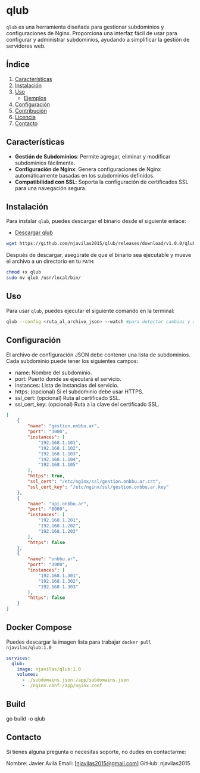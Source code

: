 # qlub

`qlub` es una herramienta diseñada para gestionar subdominios y configuraciones de Nginx. Proporciona una interfaz fácil de usar para configurar y administrar subdominios, ayudando a simplificar la gestión de servidores web.

## Índice

1. [Características](#características)
2. [Instalación](#instalación)
3. [Uso](#uso)
   - [Ejemplos](#ejemplos)
4. [Configuración](#configuración)
5. [Contribución](#contribución)
6. [Licencia](#licencia)
7. [Contacto](#contacto)

## Características

- **Gestión de Subdominios**: Permite agregar, eliminar y modificar subdominios fácilmente.
- **Configuración de Nginx**: Genera configuraciones de Nginx automáticamente basadas en los subdominios definidos.
- **Compatibilidad con SSL**: Soporta la configuración de certificados SSL para una navegación segura.

## Instalación

Para instalar `qlub`, puedes descargar el binario desde el siguiente enlace:

- [Descargar qlub](https://github.com/njavilas2015/qlub/releases/download/v1.0.0/qlub)

```bash
wget https://github.com/njavilas2015/qlub/releases/download/v1.0.0/qlub
```

Después de descargar, asegúrate de que el binario sea ejecutable y mueve el archivo a un directorio en tu `PATH`:

```bash
chmod +x qlub
sudo mv qlub /usr/local/bin/
```

## Uso
Para usar `qlub`, puedes ejecutar el siguiente comando en la terminal:

```bash
qlub --config <ruta_al_archivo_json> --watch #para detectar cambios y actualizar config

```

## Configuración
El archivo de configuración JSON debe contener una lista de subdominios. Cada subdominio puede tener los siguientes campos:

- name: Nombre del subdominio.
- port: Puerto donde se ejecutará el servicio.
- instances: Lista de instancias del servicio.
- https: (opcional) Si el subdominio debe usar HTTPS.
- ssl_cert: (opcional) Ruta al certificado SSL.
- ssl_cert_key: (opcional) Ruta a la clave del certificado SSL.


```json
[
    {
        "name": "gestion.onbbu.ar",
        "port": "3000",
        "instances": [
            "192.168.1.101",
            "192.168.1.102",
            "192.168.1.103",
            "192.168.1.104",
            "192.168.1.105"
        ],
        "https": true,
        "ssl_cert": "/etc/nginx/ssl/gestion.onbbu.ar.crt",
        "ssl_cert_key": "/etc/nginx/ssl/gestion.onbbu.ar.key"
    },
    {
        "name": "api.onbbu.ar",
        "port": "8000",
        "instances": [
            "192.168.1.201",
            "192.168.1.202",
            "192.168.1.203"
        ],
        "https": false
    },
    {
        "name": "onbbu.ar",
        "port": "3000",
        "instances": [
            "192.168.1.301",
            "192.168.1.302",
            "192.168.1.303"
        ],
        "https": false
    }
]
```

## Docker Compose 
Puedes descargar la imagen lista para trabajar `docker pull njavilas/qlub:1.0`

```yml
services:
  qlub:
    image: njavilas/qlub:1.0
    volumes:
      - ./subdomains.json:/app/subdomains.json
      - ./nginx.conf:/app/nginx.conf
```

## Build

go build -o qlub

## Contacto
Si tienes alguna pregunta o necesitas soporte, no dudes en contactarme:

Nombre: Javier Avila
Email: [njavilas2015@gmail.com]
GitHub: njavilas2015